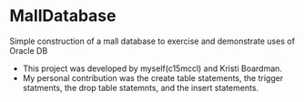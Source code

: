 # MallDatabase
Simple construction of a mall database to exercise and demonstrate uses of Oracle DB

* This project was developed by myself(c15mccl) and Kristi Boardman. 
* My personal contribution was the create table statements, the trigger statments, the drop table statemnts, and the insert statements.

